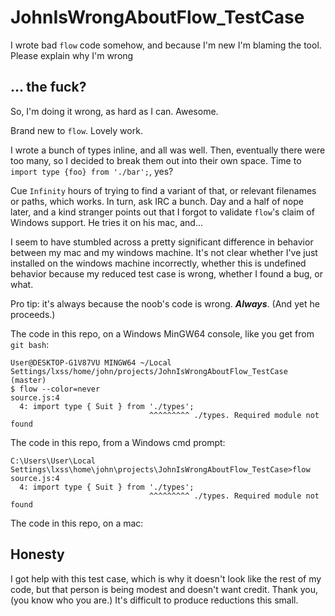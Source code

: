 # JohnIsWrongAboutFlow_TestCase
I wrote bad `flow` code somehow, and because I'm new I'm blaming the tool.  Please explain why I'm wrong

## ... the fuck?
So, I'm doing it wrong, as hard as I can.  Awesome.

Brand new to `flow`.  Lovely work.

I wrote a bunch of types inline, and all was well.  Then, eventually there were too many, so I decided to break them out 
into their own space.  Time to `import type {foo} from './bar';`, yes?

Cue `Infinity` hours of trying to find a variant of that, or relevant filenames or paths, which works.  In turn, ask IRC a 
bunch.  Day and a half of nope later, and a kind stranger points out that I forgot to validate `flow`'s claim of Windows 
support.  He tries it on his mac, and...

I seem to have stumbled across a pretty significant difference in behavior between my mac and my windows machine.  It's not 
clear whether I've just installed on the windows machine incorrectly, whether this is undefined behavior because my reduced 
test case is wrong, whether I found a bug, or what.

Pro tip: it's always because the noob's code is wrong.  ***Always***.  (And yet he proceeds.)

The code in this repo, on a Windows MinGW64 console, like you get from `git bash`:

```
User@DESKTOP-G1V87VU MINGW64 ~/Local Settings/lxss/home/john/projects/JohnIsWrongAboutFlow_TestCase (master)
$ flow --color=never
source.js:4
  4: import type { Suit } from './types';
                               ^^^^^^^^^ ./types. Required module not found
```

The code in this repo, from a Windows cmd prompt:

```
C:\Users\User\Local Settings\lxss\home\john\projects\JohnIsWrongAboutFlow_TestCase>flow
source.js:4
  4: import type { Suit } from './types';
                               ^^^^^^^^^ ./types. Required module not found
```

The code in this repo, on a mac:

## Honesty
I got help with this test case, which is why it doesn't look like the rest of my code, but that person is being modest and 
doesn't want credit.  Thank you, (you know who you are.)  It's difficult to produce reductions this small.
